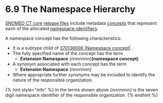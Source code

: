 # 6.9 The Namespace Hierarchy

[SNOMED CT core](https://confluence.ihtsdotools.org/display/DOCGLOSS/SNOMED+CT+core) [release files](https://confluence.ihtsdotools.org/display/DOCGLOSS/release+file) include metadata [concepts](https://confluence.ihtsdotools.org/display/DOCGLOSS/concept) that represent each of the allocated [namespace-identifiers](https://confluence.ihtsdotools.org/display/DOCGLOSS/namespace-identifier).

A namespace concept has the following characteristics:

* It is a subtype child of [370136006 |Namespace concept|](http://snomed.info/id/370136006) .
* The fully specified name of the concept has the term
  * **Extension Namespace** _{nnnnnnn}_**(namespace concept)**
* A synonym associated with each concept has the term
  * **Extension Namespace** _{nnnnnnn}_
* Where appropriate further synonyms may be included to identify the nature of the responsible organization.

{% hint style="info" %}
In the terms shown above _{nnnnnnn}_ is the seven digit namespace identifier of the responsible organization.
{% endhint %}
